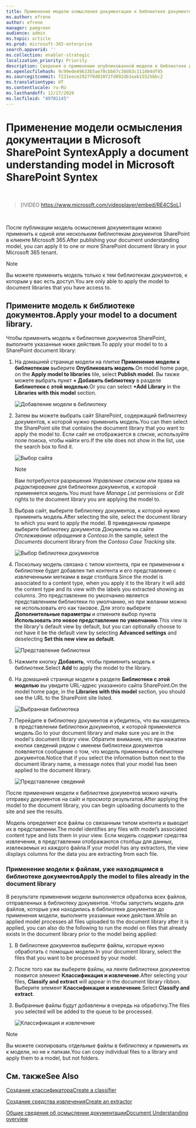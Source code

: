 ```yaml
---
title: Применение модели осмысления документации к библиотеке документов
ms.author: efrene
author: efrene
manager: pamgreen
audience: admin
ms.topic: article
ms.prod: microsoft-365-enterprise
search.appverid: ''
ms.collection: enabler-strategic
localization_priority: Priority
description: Сведения о применении опубликованной модели к библиотеке документов SharePoint
ms.openlocfilehash: 9c99ede49633b5ae70cbb67c30d83c111084df95
ms.sourcegitcommit: f231eece2927f0d01072fd092db1eab15525bbc2
ms.translationtype: HT
ms.contentlocale: ru-RU
ms.lasthandoff: 12/17/2020
ms.locfileid: "49701145"
---
```

# <a name="apply-a-document-understanding-model-in-microsoft-sharepoint-syntex"></a><span data-ttu-id="bcba9-103">Применение модели осмысления документации в Microsoft SharePoint Syntex</span><span class="sxs-lookup"><span data-stu-id="bcba9-103">Apply a document understanding model in Microsoft SharePoint Syntex</span></span>

</br>

> [!VIDEO https://www.microsoft.com/videoplayer/embed/RE4CSoL]

</br>

<span data-ttu-id="bcba9-104">После публикации модель осмысления документации можно применить к одной или нескольким библиотекам документов SharePoint в клиенте Microsoft 365.</span><span class="sxs-lookup"><span data-stu-id="bcba9-104">After publishing your document understanding model, you can apply it to one or more SharePoint document library in your Microsoft 365 tenant.</span></span>

> [!NOTE]
> <span data-ttu-id="bcba9-105">Вы можете применить модель только к тем библиотекам документов, к которым у вас есть доступ.</span><span class="sxs-lookup"><span data-stu-id="bcba9-105">You are only able to apply the model to document libraries that you have access to.</span></span>


## <a name="apply-your-model-to-a-document-library"></a><span data-ttu-id="bcba9-106">Примените модель к библиотеке документов.</span><span class="sxs-lookup"><span data-stu-id="bcba9-106">Apply your model to a document library.</span></span>

<span data-ttu-id="bcba9-107">Чтобы применить модель к библиотеке документов SharePoint, выполните указанные ниже действия.</span><span class="sxs-lookup"><span data-stu-id="bcba9-107">To apply your model to to a SharePoint document library:</span></span>

1. <span data-ttu-id="bcba9-108">На домашней странице модели на плитке **Применение модели к библиотекам** выберите **Опубликовать модель**.</span><span class="sxs-lookup"><span data-stu-id="bcba9-108">On model home page, on the **Apply model to libraries** tile, select **Publish model**.</span></span> <span data-ttu-id="bcba9-109">Вы также можете выбрать пункт **+ Добавить библиотеку** в разделе **Библиотеки с этой моделью**.</span><span class="sxs-lookup"><span data-stu-id="bcba9-109">Or you can select  **+Add Library** in the **Libraries with this model** section.</span></span> </br>

    ![Добавление модели в библиотеку](../media/content-understanding/apply-to-library.png)</br>

2. <span data-ttu-id="bcba9-111">Затем вы можете выбрать сайт SharePoint, содержащий библиотеку документов, к которой нужно применить модель.</span><span class="sxs-lookup"><span data-stu-id="bcba9-111">You can then select the SharePoint site that contains the document library that you want to apply the model to.</span></span> <span data-ttu-id="bcba9-112">Если сайт не отображается в списке, используйте поле поиска, чтобы найти его.</span><span class="sxs-lookup"><span data-stu-id="bcba9-112">If the site does not show in the list, use the search box to find it.</span></span></br>

    ![Выбор сайта](../media/content-understanding/site-search.png)</br>

    > [!NOTE]
    > <span data-ttu-id="bcba9-114">Вам потребуются разрешения *Управление списком* или права на *редактирование* для библиотеки документов, к которой применяется модель.</span><span class="sxs-lookup"><span data-stu-id="bcba9-114">You must have *Manage List* permissions or *Edit* rights to the document library you are applying the model to.</span></span></br>

3. <span data-ttu-id="bcba9-115">Выбрав сайт, выберите библиотеку документов, к которой нужно применить модель.</span><span class="sxs-lookup"><span data-stu-id="bcba9-115">After selecting the site, select the document library to which you want to apply the model.</span></span> <span data-ttu-id="bcba9-116">В приведенном примере выберите библиотеку документов *Документы* на сайте *Отслеживание обращения в Contoso*.</span><span class="sxs-lookup"><span data-stu-id="bcba9-116">In the sample, select the *Documents* document library from the *Contoso Case Tracking* site.</span></span></br>

    ![Выбор библиотеки документов](../media/content-understanding/select-doc-library.png)</br>

4. <span data-ttu-id="bcba9-118">Поскольку модель связана с типом контента, при ее применении к библиотеке будет добавлен тип контента и его представление с извлеченными метками в виде столбцов.</span><span class="sxs-lookup"><span data-stu-id="bcba9-118">Since the model is associated to a content type, when you apply it to the library it will add the content type and its view with the labels you extracted showing as columns.</span></span> <span data-ttu-id="bcba9-119">Это представление по умолчанию является представлением библиотеки по умолчанию, но при желании можно не использовать его как таковое. Для этого выберите **Дополнительные параметры** и отмените выбор пункта **Использовать это новое представление по умолчанию**.</span><span class="sxs-lookup"><span data-stu-id="bcba9-119">This view is the library's default view by default, but you can optionally choose to not have it be the default view by selecting **Advanced settings** and deselecting **Set this new view as default**.</span></span></br>

    ![Представление библиотеки](../media/content-understanding/library-view.png)</br>

5. <span data-ttu-id="bcba9-121">Нажмите кнопку **Добавить**, чтобы применить модель к библиотеке.</span><span class="sxs-lookup"><span data-stu-id="bcba9-121">Select **Add** to apply the model to the library.</span></span> 
6. <span data-ttu-id="bcba9-122">На домашней странице модели в разделе **Библиотеки с этой моделью** вы увидите URL-адрес указанного сайта SharePoint.</span><span class="sxs-lookup"><span data-stu-id="bcba9-122">On the model home page, in the **Libraries with this model** section, you should see the URL to the SharePoint site listed.</span></span></br>

    ![Выбранная библиотека](../media/content-understanding/selected-library.png)</br>

7. <span data-ttu-id="bcba9-124">Перейдите в библиотеку документов и убедитесь, что вы находитесь в представлении библиотеки документов, к которой применяется модель.</span><span class="sxs-lookup"><span data-stu-id="bcba9-124">Go to your document library and make sure you are in the model's document library view.</span></span> <span data-ttu-id="bcba9-125">Обратите внимание, что при нажатии кнопки сведений рядом с именем библиотеки документов появляется сообщение о том, что модель применена к библиотеке документов.</span><span class="sxs-lookup"><span data-stu-id="bcba9-125">Notice that if you select the information button next to the document library name, a message notes that your model has been applied to the document library.</span></span>

    ![Представление сведений](../media/content-understanding/info-du.png)</br> 


<span data-ttu-id="bcba9-127">После применения модели к библиотеке документов можно начать отправку документов на сайт и просмотр результатов.</span><span class="sxs-lookup"><span data-stu-id="bcba9-127">After applying the model to the document library, you can begin uploading documents to the site and see the results.</span></span>

<span data-ttu-id="bcba9-128">Модель определяет все файлы со связанным типом контента и выводит их в представлении.</span><span class="sxs-lookup"><span data-stu-id="bcba9-128">The model identifies any files with model’s associated content type and lists them in your view.</span></span> <span data-ttu-id="bcba9-129">Если модель содержит средства извлечения, в представлении отображаются столбцы для данных, извлекаемых из каждого файла.</span><span class="sxs-lookup"><span data-stu-id="bcba9-129">If your model has any extractors, the view displays columns for the data you are extracting from each file.</span></span>

### <a name="apply-the-model-to-files-already-in-the-document-library"></a><span data-ttu-id="bcba9-130">Применение модели к файлам, уже находящимся в библиотеке документов</span><span class="sxs-lookup"><span data-stu-id="bcba9-130">Apply the model to files already in the document library</span></span>

<span data-ttu-id="bcba9-131">В результате применения модели выполняется обработка всех файлов, отправленных в библиотеку документов. Чтобы запустить модель для файлов, которые уже находились в библиотеке документов до применения модели, выполните указанные ниже действия.</span><span class="sxs-lookup"><span data-stu-id="bcba9-131">While an applied model processes all files uploaded to the document library after it is applied, you can also do the following to run the model on files that already exists in the document library prior to the model being applied:</span></span>

1. <span data-ttu-id="bcba9-132">В библиотеке документов выберите файлы, которые нужно обработать с помощью модели.</span><span class="sxs-lookup"><span data-stu-id="bcba9-132">In your document library, select the files that you want to be processed by your model.</span></span>
2. <span data-ttu-id="bcba9-133">После того как вы выберете файлы, на ленте библиотеки документов появится элемент **Классификация и извлечение**.</span><span class="sxs-lookup"><span data-stu-id="bcba9-133">After selecting your files, **Classify and extract** will appear in the document library ribbon.</span></span> <span data-ttu-id="bcba9-134">Выберите элемент **Классификация и извлечение**.</span><span class="sxs-lookup"><span data-stu-id="bcba9-134">Select **Classify and extract**.</span></span>
3. <span data-ttu-id="bcba9-135">Выбранные файлы будут добавлены в очередь на обработку.</span><span class="sxs-lookup"><span data-stu-id="bcba9-135">The files you selected will be added to the queue to be processed.</span></span>

      ![Классификация и извлечение](../media/content-understanding/extract-classify.png)</br> 

> [!NOTE]
> <span data-ttu-id="bcba9-137">Вы можете скопировать отдельные файлы в библиотеку и применить их к модели, но не к папкам.</span><span class="sxs-lookup"><span data-stu-id="bcba9-137">You can copy individual files to a library and apply them to a model, but not folders.</span></span>

## <a name="see-also"></a><span data-ttu-id="bcba9-138">См. также</span><span class="sxs-lookup"><span data-stu-id="bcba9-138">See Also</span></span>
[<span data-ttu-id="bcba9-139">Создание классификатора</span><span class="sxs-lookup"><span data-stu-id="bcba9-139">Create a classifier</span></span>](create-a-classifier.md)

[<span data-ttu-id="bcba9-140">Создание средства извлечения</span><span class="sxs-lookup"><span data-stu-id="bcba9-140">Create an extractor</span></span>](create-an-extractor.md)

[<span data-ttu-id="bcba9-141">Общие сведения об осмыслении документации</span><span class="sxs-lookup"><span data-stu-id="bcba9-141">Document Understanding overview</span></span>](document-understanding-overview.md)


